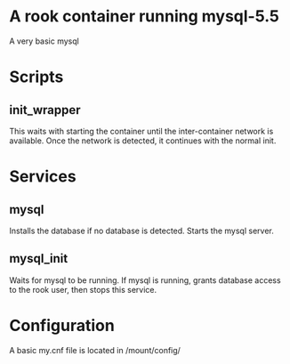 A rook container running mysql-5.5
==================================

A very basic mysql

Scripts
=======

init_wrapper
------------

This waits with starting the container until the inter-container network is available.
Once the network is detected, it continues with the normal init.


Services
========

mysql
-----

Installs the database if no database is detected.
Starts the mysql server. 


mysql_init
----------

Waits for mysql to be running.
If mysql is running, grants database access to the rook user, then stops this service.


Configuration
=============

A basic my.cnf file is located in /mount/config/